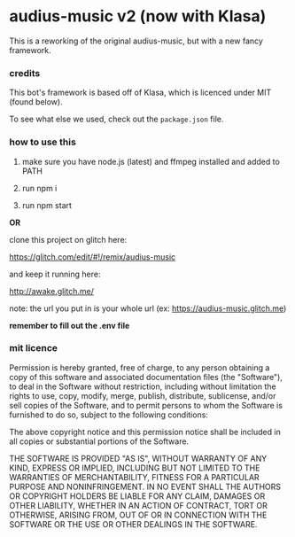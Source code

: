 # audius-music v2 (now with Klasa)

This is a reworking of the original audius-music, but with a new fancy framework.

### credits

This bot's framework is based off of Klasa, which is licenced under MIT (found below).

To see what else we used, check out the `package.json` file.

### how to use this

1. make sure you have node.js (latest) and ffmpeg installed and added to PATH 

2. run npm i

3. run npm start

**OR**

clone this project on glitch here:

https://glitch.com/edit/#!/remix/audius-music

and keep it running here:

http://awake.glitch.me/

note: the url you put in is your whole url (ex: https://audius-music.glitch.me)

**remember to fill out the .env file**

### mit licence

Permission is hereby granted, free of charge, to any person obtaining a copy
of this software and associated documentation files (the "Software"), to deal
in the Software without restriction, including without limitation the rights
to use, copy, modify, merge, publish, distribute, sublicense, and/or sell
copies of the Software, and to permit persons to whom the Software is
furnished to do so, subject to the following conditions:

The above copyright notice and this permission notice shall be included in all
copies or substantial portions of the Software.

THE SOFTWARE IS PROVIDED "AS IS", WITHOUT WARRANTY OF ANY KIND, EXPRESS OR
IMPLIED, INCLUDING BUT NOT LIMITED TO THE WARRANTIES OF MERCHANTABILITY,
FITNESS FOR A PARTICULAR PURPOSE AND NONINFRINGEMENT. IN NO EVENT SHALL THE
AUTHORS OR COPYRIGHT HOLDERS BE LIABLE FOR ANY CLAIM, DAMAGES OR OTHER
LIABILITY, WHETHER IN AN ACTION OF CONTRACT, TORT OR OTHERWISE, ARISING FROM,
OUT OF OR IN CONNECTION WITH THE SOFTWARE OR THE USE OR OTHER DEALINGS IN THE
SOFTWARE.
